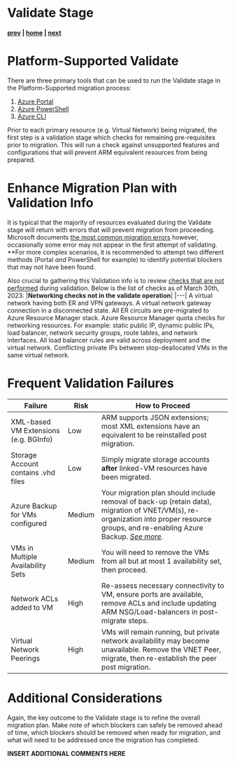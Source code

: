 # Validate Stage

#### [prev](./premigration.md) | [home](./readme.md)  | [next](./prepare.md)

# Platform-Supported Validate
There are three primary tools that can be used to run the Validate stage in the Platform-Supported migration process:
1. [Azure Portal](https://learn.microsoft.com/en-us/azure/virtual-machines/migration-classic-resource-manager-overview#migration-of-storage-accounts)
2. [Azure PowerShell](https://learn.microsoft.com/en-us/azure/virtual-machines/migration-classic-resource-manager-ps)
3. [Azure CLI](https://learn.microsoft.com/en-us/azure/virtual-machines/migration-classic-resource-manager-cli)

Prior to each primary resource (e.g. Virtual Network) being migrated, the first step is a validation stage which checks for remaining pre-requisites prior to migration. This will run a check against unsupported features and configurations that will prevent ARM equivalent resources from being prepared.

# Enhance Migration Plan with Validation Info
It is typical that the majority of resources evaluated during the Validate stage will return with errors that will prevent migration from proceeding. Microsoft documents [the most common migration errors](https://learn.microsoft.com/en-us/azure/virtual-machines/migration-classic-resource-manager-errors#list-of-errors) however, occasionally some error may not appear in the first attempt of validating. **For more complex scenarios, it is recommended to attempt two different methods (Portal _and_ PowerShell for example) to identify potential blockers that may not have been found.

Also crucial to gathering this Validation info is to review [checks that are not performed](https://learn.microsoft.com/en-us/azure/virtual-machines/migration-classic-resource-manager-deep-dive#checks-not-done-in-the-validate-operation) during validation. Below is the list of checks as of March 30th, 2023:
|**Networking checks not in the validate operation**|
|---|
A virtual network having both ER and VPN gateways.
A virtual network gateway connection in a disconnected state.
All ER circuits are pre-migrated to Azure Resource Manager stack.
Azure Resource Manager quota checks for networking resources. For example: static public IP, dynamic public IPs, load balancer, network security groups, route tables, and network interfaces.
All load balancer rules are valid across deployment and the virtual network.
Conflicting private IPs between stop-deallocated VMs in the same virtual network.

# Frequent Validation Failures
| Failure | Risk | How to Proceed |
|---|---|---|
|XML-based VM Extensions (e.g. BGInfo) | Low | ARM supports JSON extensions; most XML extensions have an equivalent to be reinstalled post migration.
|Storage Account contains .vhd files | Low | Simply migrate storage accounts **after** linked-VM resources have been migrated.|
|Azure Backup for VMs configured | Medium | Your migration plan should include removal of back-up (retain data), migration of VNET/VM(s), re-organization into proper resource groups, and re-enabling Azure Backup. _[See more](https://aka.ms/vmbackupmigration)._|
|VMs in Multiple Availability Sets | Medium | You will need to remove the VMs from all but at most 1 availability set, then proceed. |
|Network ACLs added to VM | High | Re-assess necessary connectivity to VM, ensure ports are available, remove ACLs and include updating ARM NSG/Load-balancers in post-migrate steps.|
|Virtual Network Peerings | High | VMs will remain running, but private network availability may become unavailable. Remove the VNET Peer, migrate, then re-establish the peer post migration.|

# Additional Considerations
Again, the key outcome to the Validate stage is to refine the overall migration plan. Make note of which blockers can safely be removed ahead of time, which blockers should be removed when ready for migration, and what will need to be addressed once the migration has completed.

**INSERT ADDITIONAL COMMENTS HERE**
